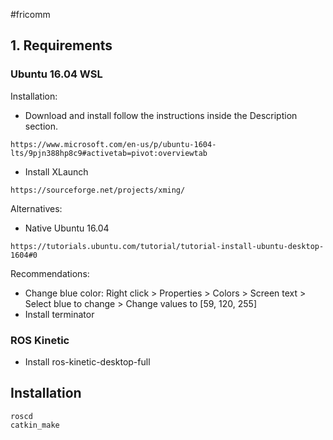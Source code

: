 #fricomm
## 1. Requirements
### Ubuntu 16.04 WSL
Installation:
- Download and install follow the instructions inside the Description section.
```
https://www.microsoft.com/en-us/p/ubuntu-1604-lts/9pjn388hp8c9#activetab=pivot:overviewtab
```
- Install XLaunch 
```
https://sourceforge.net/projects/xming/
```
Alternatives: 
- Native Ubuntu 16.04
```
https://tutorials.ubuntu.com/tutorial/tutorial-install-ubuntu-desktop-1604#0
```
Recommendations:
- Change blue color: Right click > Properties > Colors > Screen text > Select blue to change > Change values to [59, 120, 255]
- Install terminator

### ROS Kinetic
- Install ros-kinetic-desktop-full


## Installation

```
roscd
catkin_make
```
